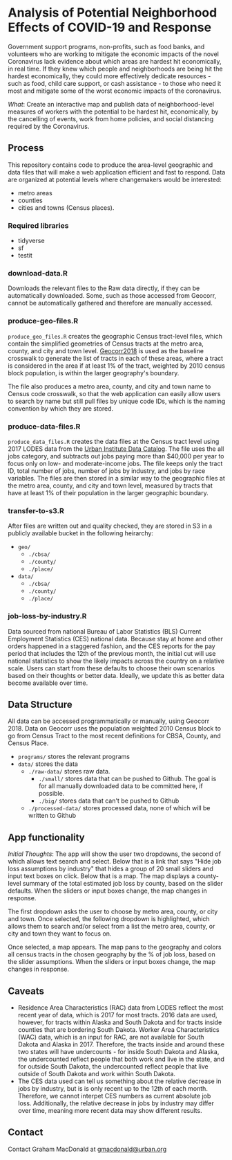 # Analysis of Potential Neighborhood Effects of COVID-19 and Response

Government support programs, non-profits, such as food banks, and volunteers who are working to mitigate the economic impacts of the novel Coronavirus lack evidence about which areas are hardest hit economically, in real time. If they knew which people and neighborhoods are being hit the hardest economically, they could more effectively dedicate resources - such as food, child care support, or cash assistance - to those who need it most and mitigate some of the worst economic impacts of the coronavirus.

*What*: Create an interactive map and publish data of neighborhood-level measures of workers with the potential to be hardest hit, economically, by the cancelling of events, work from home policies, and social distancing required by the Coronavirus.

## Process

This repository contains code to produce the area-level geographic and data files that will make a web application efficient and fast to respond. Data are organized at potential levels where changemakers would be interested:

- metro areas
- counties
- cities and towns (Census places).

### Required libraries

- tidyverse
- sf
- testit

### download-data.R

Downloads the relevant files to the Raw data directly, if they can be automatically downloaded. Some, such as those accessed from Geocorr, cannot be automatically gathered and therefore are manually accessed.

### produce-geo-files.R

`produce_geo_files.R` creates the geographic Census tract-level files, which contain the simplified geometries of Census tracts at the metro area, county, and city and town level. [Geocorr2018](http://mcdc.missouri.edu/applications/geocorr2018.html) is used as the baseline crosswalk to generate the list of tracts in each of these areas, where a tract is considered in the area if at least 1% of the tract, weighted by 2010 census block population, is within the larger geography's boundary.

The file also produces a metro area, county, and city and town name to Census code crosswalk, so that the web application can easily allow users to search by name but still pull files by unique code IDs, which is the naming convention by which they are stored.

### produce-data-files.R

`produce_data_files.R` creates the data files at the Census tract level using 2017 LODES data from the [Urban Institute Data Catalog](https://datacatalog.urban.org/dataset/longitudinal-employer-household-dynamics-origin-destination-employment-statistics-lodes). The file uses the all jobs category, and subtracts out jobs paying more than $40,000 per year to focus only on low- and moderate-income jobs. The file keeps only the tract ID, total number of jobs, number of jobs by industry, and jobs by race variables. The files are then stored in a similar way to the geographic files at the metro area, county, and city and town level, measured by tracts that have at least 1% of their population in the larger geographic boundary.

### transfer-to-s3.R

After files are written out and quality checked, they are stored in S3 in a publicly available bucket in the following heirarchy:

- `geo/`
  - `./cbsa/`
  - `./county/`
  - `./place/`
- `data/`
  - `./cbsa/`
  - `./county/`
  - `./place/`
  
### job-loss-by-industry.R

Data sourced from national Bureau of Labor Statistics (BLS) Current Employment Statistics (CES) national data. Because stay at home and other orders happened in a staggered fashion, and the CES reports for the pay period that includes the 12th of the previous month, the initial cut will use national statistics to show the likely impacts across the country on a relative scale. Users can start from these defaults to choose their own scenarios based on their thoughts or better data. Ideally, we update this as better data become available over time.

## Data Structure

All data can be accessed programmatically or manually, using Geocorr 2018. Data on Geocorr uses the population weighted 2010 Census block to go from Census Tract to the most recent definitions for CBSA, County, and Census Place.

- `programs/` stores the relevant programs
- `data/` stores the data
  - `./raw-data/` stores raw data.
    - `./small/` stores data that can be pushed to Github. The goal is for all manually downloaded data to be committed here, if possible.
    - `./big/` stores data that can't be pushed to Github
  - `./processed-data/` stores processed data, none of which will be written to Github

## App functionality

*Initial Thoughts*: The app will show the user two dropdowns, the second of which allows text search and select. Below that is a link that says "Hide job loss assumptions by industry" that hides a group of 20 small sliders and input text boxes on click. Below that is a map. The map displays a county-level summary of the total estimated job loss by county, based on the slider defaults. When the sliders or input boxes change, the map changes in response.

The first dropdown asks the user to choose by metro area, county, or city and town. Once selected, the following dropdown is highlighted, which allows them to search and/or select from a list the metro area, county, or city and town they want to focus on.

Once selected, a map appears. The map pans to the geography and colors all census tracts in the chosen geography by the % of job loss, based on the slider assumptions. When the sliders or input boxes change, the map changes in response.

## Caveats

* Residence Area Characteristics (RAC) data from LODES reflect the most recent year of data, which is 2017 for most tracts. 2016 data are used, however, for tracts within Alaska and South Dakota and for tracts inside counties that are bordering South Dakota. Worker Area Characteristics (WAC) data, which is an input for RAC, are not available for South Dakota and Alaska in 2017. Therefore, the  tracts inside and around these two states will have undercounts - for inside South Dakota and Alaska, the undercounted reflect people that both work and live in the state, and for outside South Dakota, the undercounted reflect people that live outside of South Dakota and work within South Dakota. 
* The CES data used can tell us something about the relative decrease in jobs by industry, but is is only recent up to the 12th of each month. Therefore, we cannot interpet CES numbers as current absolute job loss. Additionally, the relative decrease in jobs by industry may differ over time, meaning more recent data may show different results. 

  
## Contact

Contact Graham MacDonald at gmacdonald@urban.org